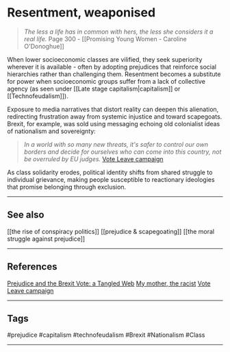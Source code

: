 # Resentment, weaponised

>*The less a life has in common with hers, the less she considers it a real life.*
>	Page 300 - [[Promising Young Women - Caroline O'Donoghue]]

When lower socioeconomic classes are vilified, they seek superiority wherever it is available - often by adopting prejudices that reinforce social hierarchies rather than challenging them. Resentment becomes a substitute for power when socioeconomic groups suffer from a lack of collective agency (as seen under [[Late stage capitalism|capitalism]] or [[Technofeudalism]]).

Exposure to media narratives that distort reality can deepen this alienation, redirecting frustration away from systemic injustice and toward scapegoats. Brexit, for example, was sold using messaging echoing old colonialist ideas of nationalism and sovereignty:

> *In a world with so many new threats, it's safer to control our own borders and decide for ourselves who can come into this country, not be overruled by EU judges.*
> 	[Vote Leave campaign](http://www.voteleavetakecontrol.org/why_vote_leave.html)

As class solidarity erodes, political identity shifts from shared struggle to individual grievance, making people susceptible to reactionary ideologies that promise belonging through exclusion.

---
## See also

[[the rise of conspiracy politics]]
[[prejudice & scapegoating]]
[[the moral struggle against prejudice]]

---
## References

[Prejudice and the Brexit Vote: a Tangled Web](https://www.nature.com/articles/s41599-018-0214-5)
[My mother, the racist](https://www.theguardian.com/news/2025/mar/18/my-mother-the-racist)
[Vote Leave campaign](http://www.voteleavetakecontrol.org/why_vote_leave.html)

---
## Tags

#prejudice #capitalism #technofeudalism #Brexit #Nationalism #Class

---

